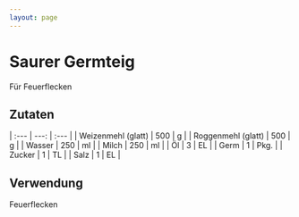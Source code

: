 ```yaml
---
layout: page
---
```


# Saurer Germteig
Für Feuerflecken

## Zutaten

| :--- | ---: | :--- |
| Weizenmehl (glatt) | 500 | g |
| Roggenmehl (glatt) | 500 | g |
| Wasser | 250 | ml |
| Milch | 250 | ml |
| Öl | 3 | EL |
| Germ | 1 | Pkg. |
| Zucker | 1 | TL |
| Salz | 1 | EL |

## Verwendung

Feuerflecken